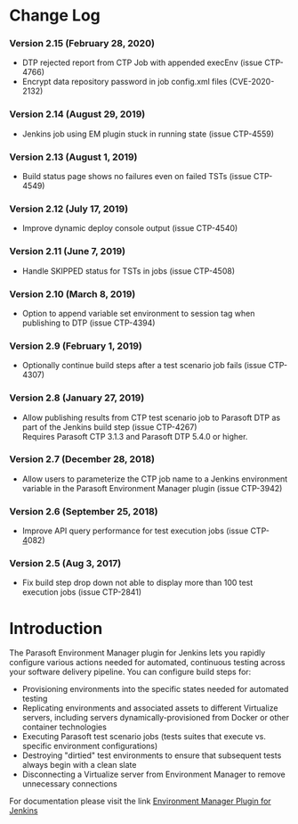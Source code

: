 # Change Log 

### Version 2.15 (February 28, 2020)

-   DTP rejected report from CTP Job with appended execEnv (issue CTP-4766)
-   Encrypt data repository password in job config.xml files (CVE-2020-2132)

### Version 2.14 (August 29, 2019)

-   Jenkins job using EM plugin stuck in running state (issue CTP-4559)

### Version 2.13 (August 1, 2019)

-   Build status page shows no failures even on failed TSTs (issue
    CTP-4549)

### Version 2.12 (July 17, 2019)

-   Improve dynamic deploy console output (issue CTP-4540)

### Version 2.11 (June 7, 2019)

-   Handle SKIPPED status for TSTs in jobs (issue CTP-4508)

### Version 2.10 (March 8, 2019)

-   Option to append variable set environment to session tag when
    publishing to DTP (issue CTP-4394)

### Version 2.9 (February 1, 2019)

-   Optionally continue build steps after a test scenario job
    fails (issue CTP-4307)

### Version 2.8 (January 27, 2019)

-   Allow publishing results from CTP test scenario job to Parasoft
    DTP as part of the Jenkins build step (issue CTP-4267)  
    Requires Parasoft CTP 3.1.3 and Parasoft DTP 5.4.0 or higher.

### Version 2.7 (December 28, 2018)

-   Allow users to parameterize the CTP job name to a Jenkins
    environment variable in the Parasoft Environment Manager
    plugin (issue CTP-3942)

### Version 2.6 (September 25, 2018)

-   Improve API query performance for test execution jobs (issue
    CTP-[4](https://jira.parasoft.com/browse/CTP-4082 "View this issue")082)

### Version 2.5 (Aug 3, 2017)

-   Fix build step drop down not able to display more than 100 test
    execution jobs (issue CTP-2841)

# Introduction

The Parasoft Environment Manager plugin for Jenkins lets you rapidly
configure various actions needed for automated, continuous testing
across your software delivery pipeline. You can configure build steps
for:

-   Provisioning environments into the specific states needed for
    automated testing
-   Replicating environments and associated assets to different
    Virtualize servers, including servers dynamically-provisioned from
    Docker or other container technologies
-   Executing Parasoft test scenario jobs (tests suites that execute vs.
    specific environment configurations)
-   Destroying "dirtied" test environments to ensure that subsequent
    tests always begin with a clean slate
-   Disconnecting a Virtualize server from Environment Manager to remove
    unnecessary connections

For documentation please visit the link [Environment Manager Plugin for
Jenkins](https://docs.parasoft.com/display/SOAVIRT9107CTP313/Environment+Manager+Plugin+for+Jenkins+2.10)

